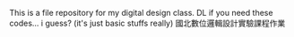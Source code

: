 This is a file repository for my digital design class.
DL if you need these codes... i guess? (it's just basic stuffs really)
國北數位邏輯設計實驗課程作業
